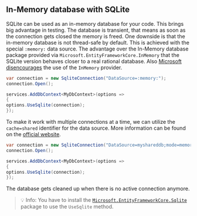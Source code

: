## In-Memory database with SQLite

SQLite can be used as an in-memory database for your code. This brings big advantage in testing. The database is transient, that means as soon as the connection gets closed the memory is freed. One downside is that the in-memory database is not thread-safe by default. This is achieved with the special `:memory:` data source.
The advantage over the In-Memory database package provided via `Microsoft.EntityFrameworkCore.InMemory` that the SQLite version behaves closer to a real rational database. Also [Microsoft disencourages](https://docs.microsoft.com/en-us/ef/core/testing/testing-without-the-database#in-memory-provider) the use of the `InMemory` provider.

```csharp
var connection = new SqliteConnection("DataSource=:memory:");
connection.Open();

services.AddDbContext<MyDbContext>(options =>
{
options.UseSqlite(connection);
});
```

To make it work with multiple connections at a time, we can utilize the `cache=shared` identifier for the data source. More information can be found on the [official website](https://www.sqlite.org/inmemorydb.html#sharedmemdb).

```csharp
var connection = new SqliteConnection("DataSource=myshareddb;mode=memory;cache=shared");
connection.Open();

services.AddDbContext<MyDbContext>(options =>
{
options.UseSqlite(connection);
});
```

The database gets cleaned up when there is no active connection anymore.

> 💡 Info: You have to install the [`Microsoft.EntityFrameworkCore.Sqlite`](https://www.nuget.org/packages/Microsoft.EntityFrameworkCore.Sqlite/) package to use the `UseSqlite` method.
